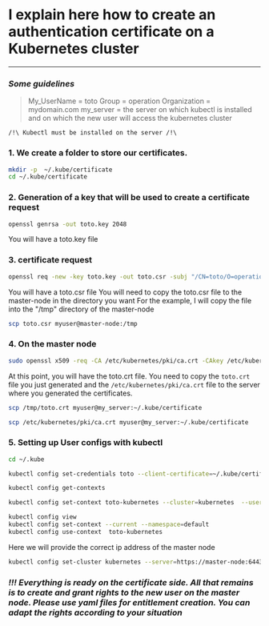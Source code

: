 # I explain here how to create an authentication certificate on a Kubernetes cluster
---
### _Some guidelines_
> My_UserName = toto
> Group = operation
> Organization = mydomain.com
> my_server = the server on which kubectl is installed and on which the new user will access the kubernetes cluster

```/!\ Kubectl must be installed on the server /!\ ```

### 1. We create a folder to store our certificates.
```sh
mkdir -p  ~/.kube/certificate
cd ~/.kube/certificate
```
### 2. Generation of a key that will be used to create a certificate request
```sh
openssl genrsa -out toto.key 2048
```
You will have a toto.key file  

### 3. certificate request
```sh
openssl req -new -key toto.key -out toto.csr -subj "/CN=toto/O=operation/O=mydomain.local"
```
You will have a toto.csr file
You will need to copy the toto.csr file to the master-node in the directory you want
For the example, I will copy the file into the "/tmp" directory of the master-node
```sh 
scp toto.csr myuser@master-node:/tmp 
```
### 4. On the master node
```sh
sudo openssl x509 -req -CA /etc/kubernetes/pki/ca.crt -CAkey /etc/kubernetes/pki/ca.key -CAcreateserial -days 730 -in /tmp/toto.csr -out toto.crt
```
At this point, you will have the toto.crt file. 
You need to copy the ```toto.crt ``` file you just generated and the ```/etc/kubernetes/pki/ca.crt``` file to the server where you generated the certificates.
```sh
scp /tmp/toto.crt myuser@my_server:~/.kube/certificate
```
```sh
scp /etc/kubernetes/pki/ca.crt myuser@my_server:~/.kube/certificate
```

### 5. Setting up User configs with kubectl
```sh
cd ~/.kube
```
```sh
kubectl config set-credentials toto --client-certificate=~/.kube/certificate/toto.crt --client-key=~/.kube/certificate/toto.key
```
```sh
kubectl config get-contexts
```
```sh
kubectl config set-context toto-kubernetes --cluster=kubernetes  --user=toto --namespace=default
```
```sh
kubectl config view
kubectl config set-context --current --namespace=default
kubectl config use-context  toto-kubernetes
```
Here we will provide the correct ip address of the master node
```sh 
kubectl config set-cluster kubernetes --server=https://master-node:6443 --certificate-authority=~/.kube/certificate/ca.crt
``` 

### _!!! Everything is ready on the certificate side. All that remains is to create and grant rights to the new user on the master node. Please use yaml files for entitlement creation. You can adapt the rights according to your situation_


